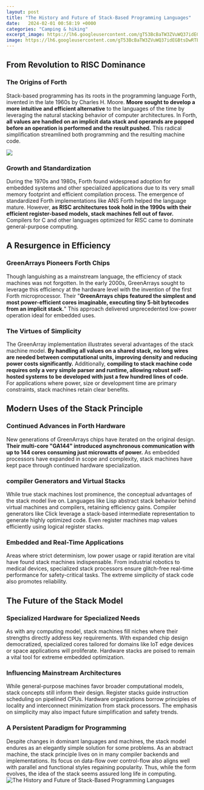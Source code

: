 ```yaml
---
layout: post
title: "The History and Future of Stack-Based Programming Languages"
date:   2024-02-01 00:58:19 +0000
categories: "Camping & hiking"
excerpt_image: https://lh6.googleusercontent.com/gT53BcBaTW3ZVuWQ37idEGBtsDwRTEkOj1bD_vAOtXy_OJJ5paA41M1K2fAIkMvZmSJSjCtjMhnHcW1lU-1G1H-aPkN0eYB_EIJKS-LmsfjCiFbwQvmY08PULF4WRfIvwkFol8o
image: https://lh6.googleusercontent.com/gT53BcBaTW3ZVuWQ37idEGBtsDwRTEkOj1bD_vAOtXy_OJJ5paA41M1K2fAIkMvZmSJSjCtjMhnHcW1lU-1G1H-aPkN0eYB_EIJKS-LmsfjCiFbwQvmY08PULF4WRfIvwkFol8o
---
```


## From Revolution to RISC Dominance  
### The Origins of Forth  
Stack-based programming has its roots in the programming language Forth, invented in the late 1960s by Charles H. Moore. **Moore sought to develop a more intuitive and efficient alternative** to the languages of the time by leveraging the natural stacking behavior of computer architectures. In Forth, **all values are handled on an implicit data stack and operands are popped before an operation is performed and the result pushed.** This radical simplification streamlined both programming and the resulting machine code.

![](https://s3.studylib.net/store/data/007951057_1-561c68de314bcd2666cdbe237466e26a-768x994.png)
### Growth and Standardization
During the 1970s and 1980s, Forth found widespread adoption for embedded systems and other specialized applications due to its very small memory footprint and efficient compilation process. The emergence of standardized Forth implementations like ANS Forth helped the language mature. However, **as RISC architectures took hold in the 1990s with their efficient register-based models, stack machines fell out of favor.** Compilers for C and other languages optimized for RISC came to dominate general-purpose computing.
## A Resurgence in Efficiency  
### GreenArrays Pioneers Forth Chips
Though languishing as a mainstream language, the efficiency of stack machines was not forgotten. In the early 2000s, GreenArrays sought to leverage this efficiency at the hardware level with the invention of the first Forth microprocessor. Their "**GreenArrays chips featured the simplest and most power-efficient cores imaginable, executing tiny 5-bit bytecodes from an implicit stack.**" This approach delivered unprecedented low-power operation ideal for embedded uses.
### The Virtues of Simplicity
The GreenArray implementation illustrates several advantages of the stack machine model. **By handling all values on a shared stack, no long wires are needed between computational units, improving density and reducing power costs significantly.** Additionally, **compiling to stack machine code requires only a very simple parser and runtime, allowing robust self-hosted systems to be developed with just a few hundred lines of code.** For applications where power, size or development time are primary constraints, stack machines retain clear benefits.
## Modern Uses of the Stack Principle
### Continued Advances in Forth Hardware 
New generations of GreenArrays chips have iterated on the original design. **Their multi-core "GA144" introduced asynchronous communication with up to 144 cores consuming just microwatts of power.** As embedded processors have expanded in scope and complexity, stack machines have kept pace through continued hardware specialization. 
### compiler Generators and Virtual Stacks
While true stack machines lost prominence, the conceptual advantages of the stack model live on. Languages like Lisp abstract stack behavior behind virtual machines and compilers, retaining efficiency gains. Compiler generators like Click leverage a stack-based intermediate representation to generate highly optimized code. Even register machines map values efficiently using logical register stacks.
### Embedded and Real-Time Applications  
Areas where strict determinism, low power usage or rapid iteration are vital have found stack machines indispensable. From industrial robotics to medical devices, specialized stack processors ensure glitch-free real-time performance for safety-critical tasks. The extreme simplicity of stack code also promotes reliability.
## The Future of the Stack Model
### Specialized Hardware for Specialized Needs
As with any computing model, stack machines fill niches where their strengths directly address key requirements. With expanded chip design democratized, specialized cores tailored for domains like IoT edge devices or space applications will proliferate. Hardware stacks are poised to remain a vital tool for extreme embedded optimization.
### Influencing Mainstream Architectures  
While general-purpose machines favor broader computational models, stack concepts still inform their design. Register stacks guide instruction scheduling on pipelined CPUs. Hardware organizations borrow principles of locality and interconnect minimization from stack processors. The emphasis on simplicity may also impact future simplification and safety trends.
### A Persistent Paradigm for Programming  
Despite changes in dominant languages and machines, the stack model endures as an elegantly simple solution for some problems. As an abstract machine, the stack principle lives on in many compiler backends and implementations. Its focus on data-flow over control-flow also aligns well with parallel and functional styles regaining popularity. Thus, while the form evolves, the idea of the stack seems assured long life in computing.
 ![The History and Future of Stack-Based Programming Languages](https://lh6.googleusercontent.com/gT53BcBaTW3ZVuWQ37idEGBtsDwRTEkOj1bD_vAOtXy_OJJ5paA41M1K2fAIkMvZmSJSjCtjMhnHcW1lU-1G1H-aPkN0eYB_EIJKS-LmsfjCiFbwQvmY08PULF4WRfIvwkFol8o)